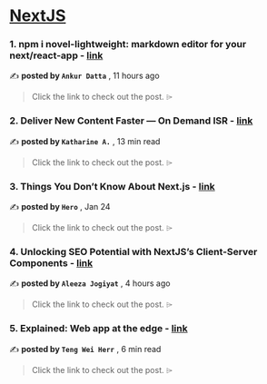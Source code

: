 
<h1><a href=https://medium.com/tag/nextjs/recommended target="_blank" rel="noopener noreferrer">NextJS</a></h1>
<h3>1. npm i novel-lightweight: markdown editor for your next/react-app - <a href=https://medium.com/@ankur0/npm-i-novel-lightweight-markdown-editor-for-your-next-react-app-e4c9b674bb63?source=tag_recommended_feed---------0-84----------nextjs----------712a638d_11bd_495d_bbda_6e0ec42c8c78------- target="_blank" rel="noopener noreferrer">link</a></h3>

✍️ **posted by `Ankur Datta`** <date> , 11 hours ago</date>

<blockquote>Click the link to check out the post. ⌲</blockquote>

<h3>2. Deliver New Content Faster — On Demand ISR - <a href=https://medium.com/stackademic/on-demand-incremental-static-regeneration-3aac500641d8?source=tag_recommended_feed---------1-107----------nextjs----------712a638d_11bd_495d_bbda_6e0ec42c8c78------- target="_blank" rel="noopener noreferrer">link</a></h3>

✍️ **posted by `Katharine A.`** <date> , 13 min read</date>

<blockquote>Click the link to check out the post. ⌲</blockquote>

<h3>3. Things You Don’t Know About Next.js - <a href=https://medium.com/javascript-in-plain-english/things-you-dont-know-about-next-js-02ee54cb5b7f?source=tag_recommended_feed---------2-85----------nextjs----------712a638d_11bd_495d_bbda_6e0ec42c8c78------- target="_blank" rel="noopener noreferrer">link</a></h3>

✍️ **posted by `Hero`** <date> , Jan 24</date>

<blockquote>Click the link to check out the post. ⌲</blockquote>

<h3>4. Unlocking SEO Potential with NextJS’s Client-Server Components - <a href=https://medium.com/@alizajogyat09/unlocking-seo-potential-with-nextjss-client-server-components-bbb0ec975623?source=tag_recommended_feed---------3-84----------nextjs----------712a638d_11bd_495d_bbda_6e0ec42c8c78------- target="_blank" rel="noopener noreferrer">link</a></h3>

✍️ **posted by `Aleeza Jogiyat`** <date> , 4 hours ago</date>

<blockquote>Click the link to check out the post. ⌲</blockquote>

<h3>5. Explained: Web app at the edge - <a href=https://medium.com/gitconnected/explained-web-app-at-the-edge-fb391985a0a5?source=tag_recommended_feed---------4-107----------nextjs----------712a638d_11bd_495d_bbda_6e0ec42c8c78------- target="_blank" rel="noopener noreferrer">link</a></h3>

✍️ **posted by `Teng Wei Herr`** <date> , 6 min read</date>

<blockquote>Click the link to check out the post. ⌲</blockquote>

